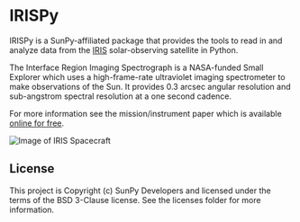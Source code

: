 # IRISPy

IRISPy is a SunPy-affiliated package that provides the tools to read in and
analyze data from the [IRIS](http://iris.lmsal.com) solar-observing satellite in Python.

The Interface Region Imaging Spectrograph is a NASA-funded Small Explorer which uses a
high-frame-rate ultraviolet imaging spectrometer to make observations of the Sun. It provides
0.3 arcsec angular resolution and sub-angstrom spectral resolution at a one second cadence.

For more information see the mission/instrument paper which is available [online for free](https://www.lmsal.com/iris_science/doc?cmd=dcur&proj_num=IS0196&file_type=pdf).

![Image of IRIS Spacecraft](http://iris.lmsal.com/images/iris_full.jpg)



## License

This project is Copyright (c) SunPy Developers and licensed under the terms of the BSD 3-Clause license.
See the licenses folder for more information.
